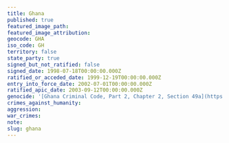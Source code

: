 ```yaml
---
title: Ghana
published: true
featured_image_path:
featured_image_attribution:
geocode: GHA
iso_code: GH
territory: false
state_party: true
signed_but_not_ratified: false
signed_date: 1998-07-18T00:00:00.000Z
ratified_or_acceded_date: 1999-12-19T00:00:00.000Z
entry_into_force_date: 2002-07-01T00:00:00.000Z
ratified_apic_date: 2003-09-12T00:00:00.000Z
genocide: '[Ghana Criminal Code, Part 2, Chapter 2, Section 49a](https://iccdb.hrlc.net/data/doc/544/keyword/46/)'
crimes_against_humanity:
aggression:
war_crimes:
note:
slug: ghana
---
```



